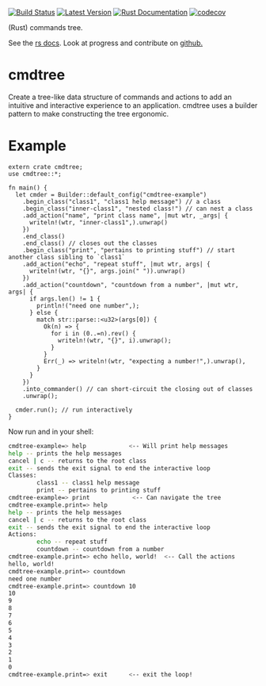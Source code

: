 [![Build Status](https://travis-ci.com/kurtlawrence/cmdtree.svg?branch=master)](https://travis-ci.com/kurtlawrence/cmdtree)
[![Latest Version](https://img.shields.io/crates/v/cmdtree.svg)](https://crates.io/crates/cmdtree) 
[![Rust Documentation](https://img.shields.io/badge/api-rustdoc-blue.svg)](https://docs.rs/cmdtree) 
[![codecov](https://codecov.io/gh/kurtlawrence/cmdtree/branch/master/graph/badge.svg)](https://codecov.io/gh/kurtlawrence/cmdtree)

(Rust) commands tree.

See the [rs docs](https://docs.rs/cmdtree/).
Look at progress and contribute on [github.](https://github.com/kurtlawrence/cmdtree)

# cmdtree

Create a tree-like data structure of commands and actions to add an intuitive and interactive experience to an application.
cmdtree uses a builder pattern to make constructing the tree ergonomic.

# Example

```rust,no_run
extern crate cmdtree;
use cmdtree::*;

fn main() {
  let cmder = Builder::default_config("cmdtree-example")
    .begin_class("class1", "class1 help message") // a class
    .begin_class("inner-class1", "nested class!") // can nest a class
    .add_action("name", "print class name", |mut wtr, _args| {
      writeln!(wtr, "inner-class1",).unwrap()
    })
    .end_class()
    .end_class() // closes out the classes
    .begin_class("print", "pertains to printing stuff") // start another class sibling to `class1`
    .add_action("echo", "repeat stuff", |mut wtr, args| {
      writeln!(wtr, "{}", args.join(" ")).unwrap()
    })
    .add_action("countdown", "countdown from a number", |mut wtr, args| {
      if args.len() != 1 {
        println!("need one number",);
      } else {
        match str::parse::<u32>(args[0]) {
          Ok(n) => {
            for i in (0..=n).rev() {
              writeln!(wtr, "{}", i).unwrap();
            }
          }
          Err(_) => writeln!(wtr, "expecting a number!",).unwrap(),
        }
      }
    })
    .into_commander() // can short-circuit the closing out of classes
    .unwrap();

  cmder.run(); // run interactively
}
```

Now run and in your shell:

```sh
cmdtree-example=> help            <-- Will print help messages
help -- prints the help messages
cancel | c -- returns to the root class
exit -- sends the exit signal to end the interactive loop
Classes:
        class1 -- class1 help message
        print -- pertains to printing stuff
cmdtree-example=> print            <-- Can navigate the tree
cmdtree-example.print=> help
help -- prints the help messages
cancel | c -- returns to the root class
exit -- sends the exit signal to end the interactive loop
Actions:
        echo -- repeat stuff
        countdown -- countdown from a number
cmdtree-example.print=> echo hello, world!  <-- Call the actions
hello, world!
cmdtree-example.print=> countdown
need one number
cmdtree-example.print=> countdown 10
10
9
8
7
6
5
4
3
2
1
0
cmdtree-example.print=> exit      <-- exit the loop!
```